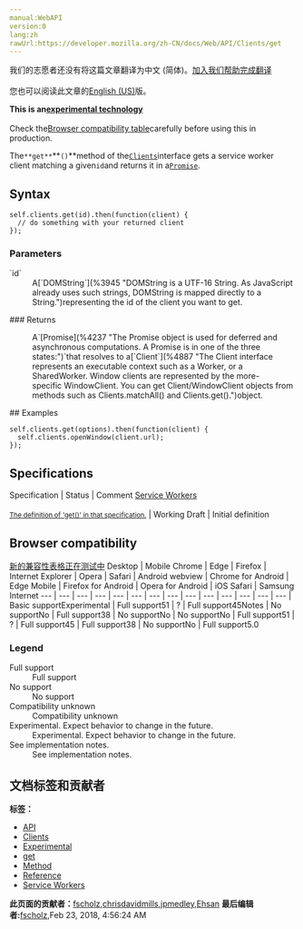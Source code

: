 ```yaml
---
manual:WebAPI
version:0
lang:zh
rawUrl:https://developer.mozilla.org/zh-CN/docs/Web/API/Clients/get
---
```




<bdi>我们的志愿者还没有将这篇文章翻译为<bdi>中文 (简体)</bdi>。[加入我们帮助完成翻译](%23780 "")<br></br>您也可以阅读此文章的[English (US)](%4889 "")版。</bdi>






**This is an[experimental technology](%3404 "")**<br></br>Check the[Browser compatibility table](%23781 "")carefully before using this in production.





The`**get**`**`()`**method of the[`Clients`](%4885 "The Clients interface provides access to Client objects. Access it via self.clients within a service worker.")interface gets a service worker client matching a given`id`and returns it in a[`Promise`](%4237 "The Promise object represents the eventual completion (or failure) of an asynchronous operation, and its resulting value.").


## Syntax<a name="Syntax"></a>

```
self.clients.get(id).then(function(client) {
  // do something with your returned client
});
```

### Parameters<a name="Parameters"></a>
<dl><dt id=''>`id`</dt><dd>A[`DOMString`](%3945 "DOMString is a UTF-16 String. As JavaScript already uses such strings, DOMString is mapped directly to a String.")representing the id of the client you want to get.</dd></dl>
### Returns<a name="Returns"></a>
<dl><dd>A`[Promise](%4237 "The Promise object is used for deferred and asynchronous computations. A Promise is in one of the three states:")`that resolves to a[`Client`](%4887 "The Client interface represents an executable context such as a Worker, or a SharedWorker. Window clients are represented by the more-specific WindowClient. You can get Client/WindowClient objects from methods such as Clients.matchAll() and Clients.get().")object.</dd></dl>
## Examples<a name="Examples"></a>

```
self.clients.get(options).then(function(client) {    
  self.clients.openWindow(client.url);   
});
```

## Specifications<a name="Specifications"></a>
Specification | Status | Comment 
[Service Workers<br></br><small>The definition of &#39;get()&#39; in that specification.</small>](%23782 "") | Working Draft | Initial definition 


## Browser compatibility<a name="Browser_compatibility"></a>
[新的兼容性表格正在测试中<i></i>](%3360 "")
<abbr>Desktop<i></i></abbr> | <abbr>Mobile<i></i></abbr> 
<abbr>Chrome<i></i></abbr> | <abbr>Edge<i></i></abbr> | <abbr>Firefox<i></i></abbr> | <abbr>Internet Explorer<i></i></abbr> | <abbr>Opera<i></i></abbr> | <abbr>Safari<i></i></abbr> | <abbr>Android webview<i></i></abbr> | <abbr>Chrome for Android<i></i></abbr> | <abbr>Edge Mobile<i></i></abbr> | <abbr>Firefox for Android<i></i></abbr> | <abbr>Opera for Android<i></i></abbr> | <abbr>iOS Safari<i></i></abbr> | <abbr>Samsung Internet<i></i></abbr> 
 ---  |  ---  |  ---  |  ---  |  ---  |  ---  |  ---  |  ---  |  ---  |  ---  |  ---  |  ---  |  ---  |  ---  | 
Basic support<abbr>Experimental<i></i></abbr> | <abbr>Full support</abbr>51 | <abbr>?</abbr> | <abbr>Full support</abbr>45<abbr>Notes<i></i></abbr> | <abbr>No support</abbr>No | <abbr>Full support</abbr>38 | <abbr>No support</abbr>No | <abbr>No support</abbr>No | <abbr>Full support</abbr>51 | <abbr>?</abbr> | <abbr>Full support</abbr>45 | <abbr>Full support</abbr>38 | <abbr>No support</abbr>No | <abbr>Full support</abbr>5.0 


### Legend<a name="Legend"></a>
<dl><dt id=''><abbr>Full support</abbr></dt><dd>Full support</dd><dt id=''><abbr>No support</abbr></dt><dd>No support</dd><dt id=''><abbr>Compatibility unknown</abbr></dt><dd>Compatibility unknown</dd><dt id=''><abbr>Experimental. Expect behavior to change in the future.<i></i></abbr></dt><dd>Experimental. Expect behavior to change in the future.</dd><dt id=''><abbr>See implementation notes.<i></i></abbr></dt><dd>See implementation notes.</dd></dl>








## 文档标签和贡献者
**标签：**
* [API](%50 "")
* [Clients](%4902 "")
* [Experimental](%3379 "")
* [get](%23783 "")
* [Method](%14476 "")
* [Reference](%3381 "")
* [Service Workers](%4709 "")

**此页面的贡献者：**[fscholz](%60 ""),[chrisdavidmills](%3495 ""),[jpmedley](%3413 ""),[Ehsan](%6893 "")
**最后编辑者:**[fscholz](%60 ""),<time>Feb 23, 2018, 4:56:24 AM</time>


